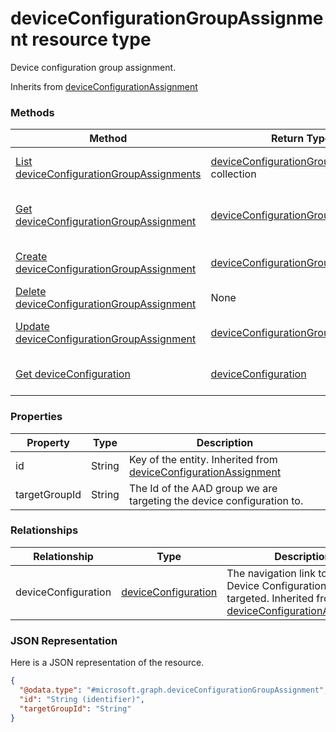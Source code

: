 ﻿# deviceConfigurationGroupAssignment resource type

Device configuration group assignment.

Inherits from [deviceConfigurationAssignment](../resources/intune_deviceconfig_deviceConfigurationAssignment.md)

### Methods
|Method|Return Type|Description|
|---|---|---|
|[List deviceConfigurationGroupAssignments](../api/intune_deviceconfig_deviceConfigurationGroupAssignment_list.md)|[deviceConfigurationGroupAssignment](../resources/intune_deviceconfig_deviceConfigurationGroupAssignment.md) collection|List properties and relationships of the [deviceConfigurationGroupAssignment](../resources/intune_deviceconfig_deviceConfigurationGroupAssignment.md) objects.|
|[Get deviceConfigurationGroupAssignment](../api/intune_deviceconfig_deviceConfigurationGroupAssignment_get.md)|[deviceConfigurationGroupAssignment](../resources/intune_deviceconfig_deviceConfigurationGroupAssignment.md)|Read properties and relationships of the [deviceConfigurationGroupAssignment](../resources/intune_deviceconfig_deviceConfigurationGroupAssignment.md) object.|
|[Create deviceConfigurationGroupAssignment](../api/intune_deviceconfig_deviceConfigurationGroupAssignment_create.md)|[deviceConfigurationGroupAssignment](../resources/intune_deviceconfig_deviceConfigurationGroupAssignment.md)|Create a new [deviceConfigurationGroupAssignment](../resources/intune_deviceconfig_deviceConfigurationGroupAssignment.md) object.|
|[Delete deviceConfigurationGroupAssignment](../api/intune_deviceconfig_deviceConfigurationGroupAssignment_delete.md)|None|Deletes a [deviceConfigurationGroupAssignment](../resources/intune_deviceconfig_deviceConfigurationGroupAssignment.md).|
|[Update deviceConfigurationGroupAssignment](../api/intune_deviceconfig_deviceConfigurationGroupAssignment_update.md)|[deviceConfigurationGroupAssignment](../resources/intune_deviceconfig_deviceConfigurationGroupAssignment.md)|Update the properties of a [deviceConfigurationGroupAssignment](../resources/intune_deviceconfig_deviceConfigurationGroupAssignment.md) object.|
|[Get deviceConfiguration](../api/intune_deviceconfig_deviceConfigurationGroupAssignment_get_deviceConfiguration.md)|[deviceConfiguration](../resources/intune_deviceconfig_deviceConfiguration.md)|Get the [deviceConfiguration](../resources/intune_deviceconfig_deviceConfiguration.md) from the deviceConfiguration navigation property.|

### Properties
|Property|Type|Description|
|---|---|---|
|id|String|Key of the entity. Inherited from [deviceConfigurationAssignment](../resources/intune_deviceconfig_deviceConfigurationAssignment.md)|
|targetGroupId|String|The Id of the AAD group we are targeting the device configuration to.|

### Relationships
|Relationship|Type|Description|
|---|---|---|
|deviceConfiguration|[deviceConfiguration](../resources/intune_deviceconfig_deviceConfiguration.md)|The navigation link to the Device Configuration being targeted. Inherited from [deviceConfigurationAssignment](../resources/intune_deviceconfig_deviceConfigurationAssignment.md)|

### JSON Representation
Here is a JSON representation of the resource.
<!-- {
  "blockType": "resource",
  "keyProperty": "id",
  "@odata.type": "microsoft.graph.deviceConfigurationGroupAssignment"
}
-->
```json
{
  "@odata.type": "#microsoft.graph.deviceConfigurationGroupAssignment",
  "id": "String (identifier)",
  "targetGroupId": "String"
}
```



